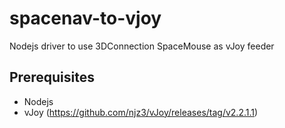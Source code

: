 # spacenav-to-vjoy
Nodejs driver to use 3DConnection SpaceMouse as vJoy feeder

## Prerequisites
* Nodejs
* vJoy (https://github.com/njz3/vJoy/releases/tag/v2.2.1.1)

